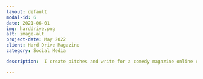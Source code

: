 ```yaml
---
layout: default
modal-id: 6
date: 2021-06-01
img: harddrive.png
alt: image-alt
project-date: May 2022
client: Hard Drive Magazine
category: Social Media

description:  I create pitches and write for a comedy magazine online called Hard Drive Magazine, a magazine that satirizes geek and gamer culture. I have written 5 articles that have been published.

---
```


